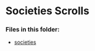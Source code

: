 <!-- C:\Users\razer\Desktop\walkerrh.github.io\SCROLLS_FOLDER\SOCIETIES\SOCIETIES_SCROLLS.md -->

# Societies Scrolls

















### Files in this folder:
- [societies](/SCROLLS_FOLDER/SOCIETIES/societies.html)
